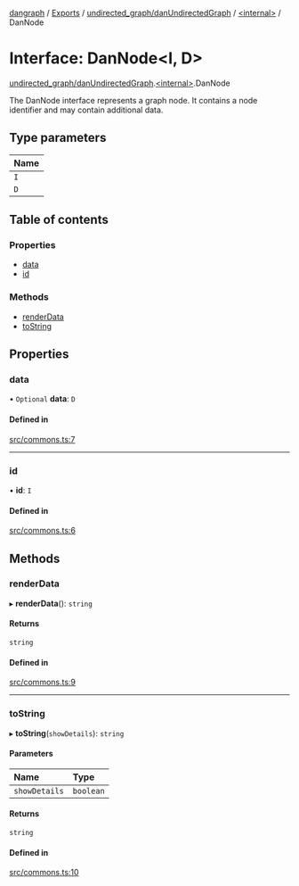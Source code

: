 [dangraph](../README.md) / [Exports](../modules.md) / [undirected_graph/danUndirectedGraph](../modules/undirected_graph_danUndirectedGraph.md) / [\<internal\>](../modules/undirected_graph_danUndirectedGraph._internal_.md) / DanNode

# Interface: DanNode\<I, D\>

[undirected_graph/danUndirectedGraph](../modules/undirected_graph_danUndirectedGraph.md).[\<internal\>](../modules/undirected_graph_danUndirectedGraph._internal_.md).DanNode

The DanNode interface represents a graph node.
It contains a node identifier and may contain additional data.

## Type parameters

| Name |
| :--- |
| `I`  |
| `D`  |

## Table of contents

### Properties

- [data](undirected_graph_danUndirectedGraph._internal_.DanNode.md#data)
- [id](undirected_graph_danUndirectedGraph._internal_.DanNode.md#id)

### Methods

- [renderData](undirected_graph_danUndirectedGraph._internal_.DanNode.md#renderdata)
- [toString](undirected_graph_danUndirectedGraph._internal_.DanNode.md#tostring)

## Properties

### data

• `Optional` **data**: `D`

#### Defined in

[src/commons.ts:7](https://github.com/evildead/DanGraph/blob/2bfd060/src/commons.ts#L7)

---

### id

• **id**: `I`

#### Defined in

[src/commons.ts:6](https://github.com/evildead/DanGraph/blob/2bfd060/src/commons.ts#L6)

## Methods

### renderData

▸ **renderData**(): `string`

#### Returns

`string`

#### Defined in

[src/commons.ts:9](https://github.com/evildead/DanGraph/blob/2bfd060/src/commons.ts#L9)

---

### toString

▸ **toString**(`showDetails`): `string`

#### Parameters

| Name          | Type      |
| :------------ | :-------- |
| `showDetails` | `boolean` |

#### Returns

`string`

#### Defined in

[src/commons.ts:10](https://github.com/evildead/DanGraph/blob/2bfd060/src/commons.ts#L10)
